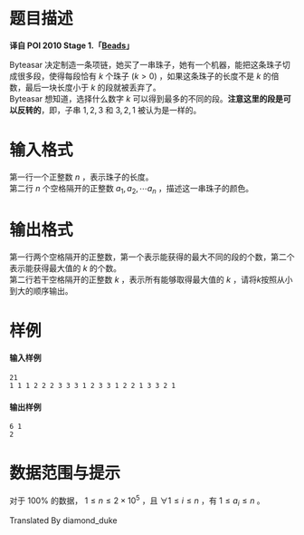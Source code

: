 
# 题目描述

**译自 POI 2010 Stage 1.「[Beads](https://szkopul.edu.pl/problemset/problem/iiSZmNzhLW2p6YVBDu0gIf4G/site/?key=statement)」**

Byteasar 决定制造一条项链，她买了一串珠子，她有一个机器，能把这条珠子切成很多段，使得每段恰有 $k$ 个珠子 $(k>0)$ ，如果这条珠子的长度不是 $k$ 的倍数，最后一块长度小于 $k$ 的段就被丢弃了。      
Byteasar 想知道，选择什么数字 $k$ 可以得到最多的不同的段。**注意这里的段是可以反转的**，即，子串 $1,2,3$ 和 $3,2,1$ 被认为是一样的。

# 输入格式

第一行一个正整数 $n$ ，表示珠子的长度。    
第二行 $n$ 个空格隔开的正整数 $a_1,a_2,\cdots a_n$ ，描述这一串珠子的颜色。

# 输出格式

第一行两个空格隔开的正整数，第一个表示能获得的最大不同的段的个数，第二个表示能获得最大值的 $k$ 的个数。    
第二行若干空格隔开的正整数 $k$ ，表示所有能够取得最大值的 $k$ ，请将$k$按照从小到大的顺序输出。

# 样例

#### 输入样例
```plain
21
1 1 1 2 2 2 3 3 3 1 2 3 3 1 2 2 1 3 3 2 1
```

#### 输出样例
```plain
6 1
2
```

# 数据范围与提示

对于 $100\%$ 的数据， $1\le n\le 2\times 10^5$ ，且 $\forall 1\le i\le n$ ，有 $1\le a_i\le n$ 。

Translated By diamond_duke

